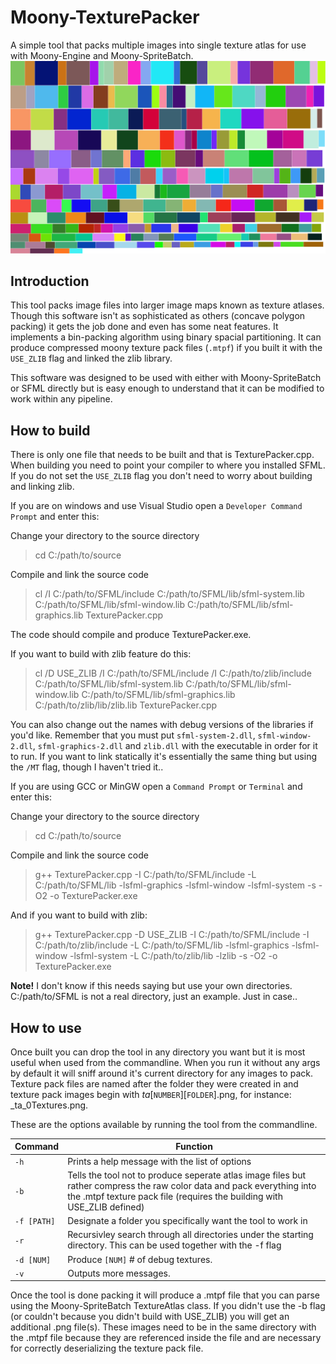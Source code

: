 # Moony-TexturePacker
A simple tool that packs multiple images into single texture atlas for use with Moony-Engine and Moony-SpriteBatch.
![alt text](output.png)

## Introduction
This tool packs image files into larger image maps known as texture atlases. Though this software isn't as sophisticated as others (concave polygon packing) it gets the job done and even has some neat features. It implements a bin-packing algorithm using binary spacial partitioning. It can produce compressed moony texture pack files (`.mtpf`) if you built it with the `USE_ZLIB` flag and linked the zlib library.

This software was designed to be used with either with Moony-SpriteBatch or SFML directly but is easy enough to understand that it can be modified to work within any pipeline.

## How to build
There is only one file that needs to be built and that is TexturePacker.cpp. When building you need to point your compiler to where you installed SFML. If you do not set the `USE_ZLIB` flag you don't need to worry about building and linking zlib.

If you are on windows and use Visual Studio open a `Developer Command Prompt` and enter this:

Change your directory to the source directory
>cd C:/path/to/source

Compile and link the source code
>cl /I C:/path/to/SFML/include C:/path/to/SFML/lib/sfml-system.lib C:/path/to/SFML/lib/sfml-window.lib C:/path/to/SFML/lib/sfml-graphics.lib TexturePacker.cpp

The code should compile and produce TexturePacker.exe.

If you want to build with zlib feature do this:
>cl /D USE_ZLIB /I C:/path/to/SFML/include /I C:/path/to/zlib/include C:/path/to/SFML/lib/sfml-system.lib C:/path/to/SFML/lib/sfml-window.lib C:/path/to/SFML/lib/sfml-graphics.lib C:/path/to/zlib/lib/zlib.lib TexturePacker.cpp

You can also change out the names with debug versions of the libraries if you'd like. Remember that you must put `sfml-system-2.dll`, `sfml-window-2.dll`, `sfml-graphics-2.dll` and `zlib.dll` with the executable in order for it to run. If you want to link statically it's essentially the same thing but using the `/MT` flag, though I haven't tried it..


If you are using GCC or MinGW open a `Command Prompt` or `Terminal` and enter this:

Change your directory to the source directory
>cd C:/path/to/source

Compile and link the source code
>g++ TexturePacker.cpp -I C:/path/to/SFML/include -L C:/path/to/SFML/lib -lsfml-graphics -lsfml-window -lsfml-system -s -O2 -o TexturePacker.exe

And if you want to build with zlib:
>g++ TexturePacker.cpp -D USE_ZLIB -I C:/path/to/SFML/include -I C:/path/to/zlib/include -L C:/path/to/SFML/lib -lsfml-graphics -lsfml-window -lsfml-system -L C:/path/to/zlib/lib -lzlib -s -O2 -o TexturePacker.exe

__Note!__ I don't know if this needs saying but use your own directories. C:/path/to/SFML is not a real directory, just an example. Just in case..

## How to use
Once built you can drop the tool in any directory you want but it is most useful when used from the commandline. When you run it without any args by default it will sniff around it's current directory for any images to pack. Texture pack files are named after the folder they were created in and texture pack images begin with _ta_[`NUMBER`][`FOLDER`].png, for instance: _ta_0Textures.png.

These are the options available by running the tool from the commandline.

Command | Function
---|---
`-h` | Prints a help message with the list of options
`-b` | Tells the tool not to produce seperate atlas image files but rather compress the raw color data and pack everything into the .mtpf texture pack file (requires the building with USE_ZLIB defined)
`-f [PATH]` | Designate a folder you specifically want the tool to work in
`-r` | Recursivley search through all directories under the starting directory. This can be used together with the -f flag
`-d [NUM]` | Produce `[NUM]` # of debug textures.
`-v` | Outputs more messages.

Once the tool is done packing it will produce a .mtpf file that you can parse using the Moony-SpriteBatch TextureAtlas class. If you didn't use the -b flag (or couldn't because you didn't build with USE_ZLIB) you will get an additional .png file(s). These images need to be in the same directory with the .mtpf file because they are referenced inside the file and are necessary for correctly deserializing the texture pack file.

